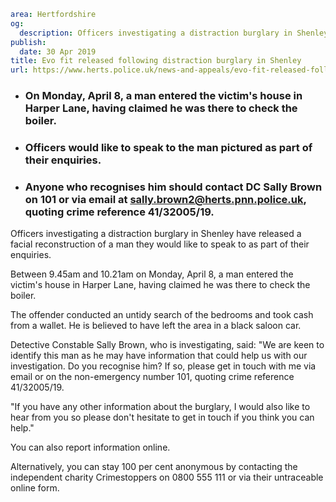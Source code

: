 ```yaml
area: Hertfordshire
og:
  description: Officers investigating a distraction burglary in Shenley have released a facial reconstruction of a man they would like to speak to as part of their enquiries.
publish:
  date: 30 Apr 2019
title: Evo fit released following distraction burglary in Shenley
url: https://www.herts.police.uk/news-and-appeals/evo-fit-released-following-distraction-burglary-in-shenley-0142j
```

* ### On Monday, April 8, a man entered the victim's house in Harper Lane, having claimed he was there to check the boiler.

 * ### Officers would like to speak to the man pictured as part of their enquiries.

 * ### Anyone who recognises him should contact DC Sally Brown on 101 or via email at sally.brown2@herts.pnn.police.uk, quoting crime reference 41/32005/19.

Officers investigating a distraction burglary in Shenley have released a facial reconstruction of a man they would like to speak to as part of their enquiries.

Between 9.45am and 10.21am on Monday, April 8, a man entered the victim's house in Harper Lane, having claimed he was there to check the boiler.

The offender conducted an untidy search of the bedrooms and took cash from a wallet. He is believed to have left the area in a black saloon car.

Detective Constable Sally Brown, who is investigating, said: "We are keen to identify this man as he may have information that could help us with our investigation. Do you recognise him? If so, please get in touch with me via email or on the non-emergency number 101, quoting crime reference 41/32005/19.

"If you have any other information about the burglary, I would also like to hear from you so please don't hesitate to get in touch if you think you can help."

You can also report information online.

Alternatively, you can stay 100 per cent anonymous by contacting the independent charity Crimestoppers on 0800 555 111 or via their untraceable online form.
